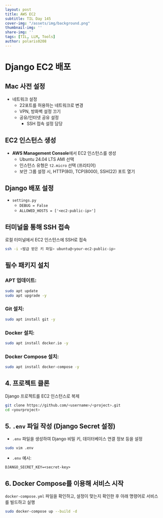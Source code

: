 ```yaml
---
layout: post
title: AWS EC2
subtitle: TIL Day 145
cover-img: "/assets/img/background.png"
thumbnail-img: ''
share-img: ''
tags: [TIL, LLM, Tools]
author: polaris0208
---
```


# Django EC2 배포

## Mac 사전 설정
  - 네트워크 설정
    - 22포트를 허용하는 네트워크로 변경
    - VPN, 방화벽 설정 끄기
    - 공유/인터넷 공유 설정
      - SSH 접속 설정 담당

## EC2 인스턴스 생성
  - **AWS Management Console**에서 EC2 인스턴스를 생성
    - Ubuntu 24.04 LTS AMI 선택
    - 인스턴스 유형은 `t2.micro` 선택 (프리티어)
    - 보안 그룹 설정 시, HTTP(80), TCP(8000), SSH(22) 포트 열기

## Django 배포 설정
  - `settings.py`
    - `DEBUG = False`
    - `ALLOWED_HOSTS = ['<ec2-public-ip>']`

## 터미널을 통해 SSH 접속
  로컬 터미널에서 EC2 인스턴스에 SSH로 접속
  ```bash
  ssh -i <발급 받은 키 파일> ubuntu@<your-ec2-public-ip>
  ```

## 필수 패키지 설치
### APT 업데이트:
  ```bash
  sudo apt update
  sudo apt upgrade -y
  ```

### Git 설치:
  ```bash
  sudo apt install git -y
  ```

### Docker 설치:
  ```bash
  sudo apt install docker.io -y
  ```

### Docker Compose 설치:
  ```bash
  sudo apt install docker-compose -y
  ```

## 4. 프로젝트 클론
  Django 프로젝트를 EC2 인스턴스로 복제
  ```bash
  git clone https://github.com/<username>/<project>.git
  cd <yourproject>
  ```

## 5. `.env` 파일 작성 (Django Secret 설정)
  - `.env` 파일을 생성하여 Django 비밀 키, 데이터베이스 연결 정보 등을 설정
  ```bash
  sudo vim .env
  ```
  - `.env` 예시:
  ```
  DJANGO_SECRET_KEY=<secret-key>
  ```

## 6. Docker Compose를 이용해 서비스 시작
  `docker-compose.yml` 파일을 확인하고, 설정이 맞는지 확인한 후 아래 명령어로 서비스를 빌드하고 실행
  ```bash
  sudo docker-compose up --build -d
  ```